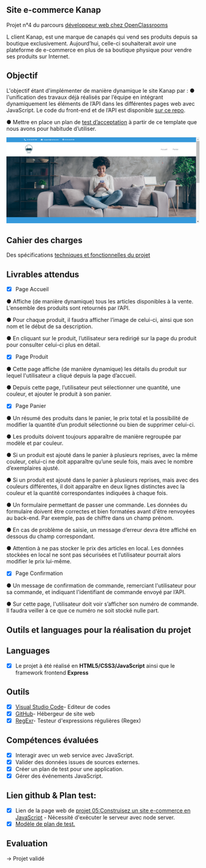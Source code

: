 ## Site e-commerce Kanap 

Projet n°4 du parcours [développeur web chez OpenClassrooms](https://openclassrooms.com/fr/paths185-developpeur-web#path-tabs)

L client Kanap, est une marque de canapés qui vend ses produits depuis sa boutique exclusivement. Aujourd’hui, celle-ci souhaiterait avoir une plateforme de e-commerce en plus de sa boutique physique pour vendre ses produits sur Internet.

## Objectif 
L'objectif étant d'implémenter de manière dynamique le site Kanap par :
● l'unification des travaux déjà réalisés par l’équipe en intégrant dynamiquement les éléments de l’API dans les différentes pages web avec JavaScript. Le code du front-end et de l’API est disponible [sur ce repo](https://github.com/OpenClassrooms-Student-Center/P5-Dev-Web-Kanap).

● Mettre en place un plan de [test d’acceptation](/docs/DW+P5+-+Modele+plan+tests+acceptation%20(3).xlsx) à partir de ce template que nous avons pour habitude d’utiliser.

![desktop ](/docs/maquette.png)

## Cahier des charges
Des spécifications [techniques et fonctionnelles du projet](https://course.oc-static.com/projects/DWJ_FR_P5/DW+P5+-+Specifications+fonctionnelles.pdf)

## Livrables attendus

- [x] Page Accueil

● Affiche (de manière dynamique) tous les articles disponibles à la vente. L’ensemble des produits sont retournés par l’API.

● Pour chaque produit, il faudra afficher l’image de celui-ci, ainsi que son nom et le début de sa description.

● En cliquant sur le produit, l’utilisateur sera redirigé sur la page du produit pour consulter celui-ci plus en détail.

- [x] Page Produit

● Cette page affiche (de manière dynamique) les détails du produit sur lequel l'utilisateur a cliqué depuis la page d’accueil.

● Depuis cette page, l’utilisateur peut sélectionner une quantité, une couleur, et ajouter le produit à son panier.

- [x] Page Panier

● Un résumé des produits dans le panier, le prix total et la possibilité de modifier la quantité d’un produit sélectionné ou bien de supprimer celui-ci.

● Les produits doivent toujours apparaître de manière regroupée par modèle et par couleur.

● Si un produit est ajouté dans le panier à plusieurs reprises, avec la même couleur, celui-ci ne doit apparaître qu’une seule fois, mais avec le nombre d’exemplaires ajusté.

● Si un produit est ajouté dans le panier à plusieurs reprises, mais avec des couleurs différentes, il doit apparaître en deux lignes distinctes avec la couleur et la quantité correspondantes indiquées à chaque fois.

● Un formulaire permettant de passer une commande. Les données du formulaire doivent être correctes et bien formatées avant d'être renvoyées au back-end. Par exemple, pas de chiffre dans un champ prénom.

● En cas de problème de saisie, un message d’erreur devra être affiché en dessous du champ correspondant.

● Attention à ne pas stocker le prix des articles en local. Les données stockées en local ne sont pas sécurisées et l’utilisateur pourrait alors modifier le prix lui-même.

- [x] Page Confirmation

● Un message de confirmation de commande, remerciant l'utilisateur pour sa commande, et indiquant l'identifiant de commande envoyé par l’API.

● Sur cette page, l'utilisateur doit voir s’afficher son numéro de commande. Il faudra veiller à ce que ce numéro ne soit stocké nulle part.

## Outils et languages pour la réalisation du projet

## Languages
- [x] Le projet à été réalisé en **HTML5/CSS3/JavaScript** ainsi que le framework frontend **Express**

## Outils         
- [x] [Visual Studio Code](https://code.visualstudio.com/)- Editeur de codes
- [x] [GitHub](https://github.com/)- Hébergeur de site web 
- [x] [RegExr](https://regexr.com/)- Testeur d'expressions régulières (Regex)

## Compétences évaluées

- [x] Interagir avec un web service avec JavaScript.
- [x] Valider des données issues de sources externes.
- [x] Créer un plan de test pour une application.
- [x] Gérer des événements JavaScript.

## Lien github & Plan test:

- [x] Lien de la page web de [projet 05:Construisez un site e-commerce en JavaScript](https://djaziraoc.github.io/NaitMessaoudDjazira_5_25022022/front/html/index.html) - Nécessité d'exécuter le serveur avec node server.
- [x] [Modèle de plan de test.](/docs/plan_test.xlsx) 

## Evaluation
-> Projet validé

